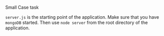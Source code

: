 Small Case task

``server.js`` is the starting point of the application.
Make sure that you have ``mongoDB`` started. Then use ``node server`` from the root directory of the application.
